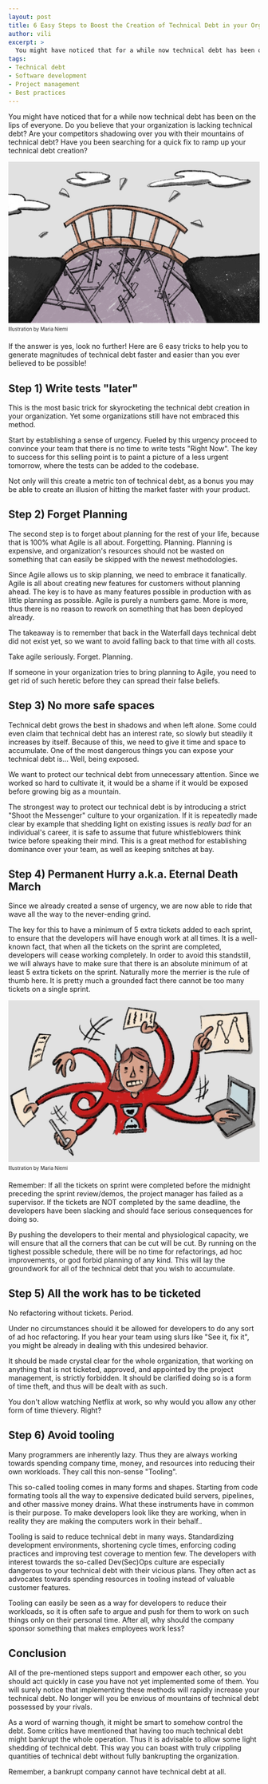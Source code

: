```yaml
---
layout: post
title: 6 Easy Steps to Boost the Creation of Technical Debt in your Organization
author: vili
excerpt: >
  You might have noticed that for a while now technical debt has been on the lips of everyone. Do you believe that your organization is lacking technical debt? Are your competitors shadowing over you with their mountains of technical debt? Have you been searching for a quick fix to ramp up your technical debt creation? If the answer is yes, look no further!
tags:
- Technical debt
- Software development
- Project management
- Best practices
---
```


You might have noticed that for a while now technical debt has been on the lips of everyone.
Do you believe that your organization is lacking technical debt?
Are your competitors shadowing over you with their mountains of technical debt?
Have you been searching for a quick fix to ramp up your technical debt creation?

![tech-debt](/img/tech-debt/bridge.jpg)
<sub><sup>Illustration by Maria Niemi</sup></sub>

If the answer is yes, look no further!
Here are 6 easy tricks to help you to generate magnitudes of technical debt faster and easier than you ever believed to be possible!

## Step 1) Write tests "later"

This is the most basic trick for skyrocketing the technical debt creation in your organization.
Yet some organizations still have not embraced this method.

Start by establishing a sense of urgency.
Fueled by this urgency proceed to convince your team that there is no time to write tests "Right Now".
The key to success for this selling point is to paint a picture of a less urgent tomorrow,
where the tests can be added to the codebase.

Not only will this create a metric ton of technical debt,
as a bonus you may be able to create an illusion of hitting the market faster with your product.

## Step 2) Forget Planning

The second step is to forget about planning for the rest of your life,
because that is 100% what Agile is all about.
Forgetting. Planning.
Planning is expensive,
and organization's resources should not be wasted on something that can easily be skipped with the newest methodologies.

Since Agile allows us to skip planning,
we need to embrace it fanatically.
Agile is all about creating new features for customers without planning ahead.
The key is to have as many features possible in production with as little planning as possible.
Agile is purely a numbers game.
More is more,
thus there is no reason to rework on something that has been deployed already.

The takeaway is to remember that back in the Waterfall days technical debt did not exist yet,
so we want to avoid falling back to that time with all costs.

Take agile seriously.
Forget. Planning.

If someone in your organization tries to bring planning to Agile,
you need to get rid of such heretic before they can spread their false beliefs.

## Step 3) No more safe spaces

Technical debt grows the best in shadows and when left alone.
Some could even claim that technical debt has an interest rate,
so slowly but steadily it increases by itself.
Because of this,
we need to give it time and space to accumulate.
One of the most dangerous things you can expose your technical debt is... Well, being exposed.

We want to protect our technical debt from unnecessary attention.
Since we worked so hard to cultivate it,
it would be a shame if it would be exposed before growing big as a mountain.

The strongest way to protect our technical debt is by introducing a strict "Shoot the Messenger" culture to your organization.
If it is repeatedly made clear by example that shedding light on existing issues is _really bad_ for an individual's career,
it is safe to assume that future whistleblowers think twice before speaking their mind.
This is a great method for establishing dominance over your team,
as well as keeping snitches at bay.

## Step 4) Permanent Hurry a.k.a. Eternal Death March

Since we already created a sense of urgency,
we are now able to ride that wave all the way to the never-ending grind.

The key for this to have a minimum of 5 extra tickets added to each sprint,
to ensure that the developers will have enough work at all times.
It is a well-known fact,
that when all the tickets on the sprint are completed,
developers will cease working completely.
In order to avoid this standstill,
we will always have to make sure that there is an absolute minimum of at least 5 extra tickets on the sprint.
Naturally more the merrier is the rule of thumb here.
It is pretty much a grounded fact there cannot be too many tickets on a single sprint.

![hurry](/img/tech-debt/hurry.jpg)
<sub><sup>Illustration by Maria Niemi</sup></sub>

Remember: If all the tickets on sprint were completed before the midnight preceding the sprint review/demos,
the project manager has failed as a supervisor.
If the tickets are NOT completed by the same deadline,
the developers have been slacking and should face serious consequences for doing so.

By pushing the developers to their mental and physiological capacity,
we will ensure that all the corners that can be cut will be cut.
By running on the tighest possible schedule,
there will be no time for refactorings, ad hoc improvements,
or god forbid planning of any kind.
This will lay the groundwork for all of the technical debt that you wish to accumulate.

## Step 5) All the work has to be ticketed

No refactoring without tickets. Period.

Under no circumstances should it be allowed for developers to do any sort of ad hoc refactoring.
If you hear your team using slurs like "See it, fix it",
you might be already in dealing with this undesired behavior.

It should be made crystal clear for the whole organization,
that working on anything that is not ticketed, approved, and appointed by the project management,
is strictly forbidden.
It should be clarified doing so is a form of time theft,
and thus will be dealt with as such.

You don't allow watching Netflix at work,
so why would you allow any other form of time thievery.
Right?

## Step 6) Avoid tooling

Many programmers are inherently lazy.
Thus they are always working towards spending company time, money, and resources into reducing their own workloads.
They call this non-sense "Tooling".

This so-called tooling comes in many forms and shapes.
Starting from code formating tools all the way to expensive dedicated build servers, pipelines, and other massive money drains.
What these instruments have in common is their purpose.
To make developers look like they are working,
when in reality they are making the computers work in their behalf..

Tooling is said to reduce technical debt in many ways.
Standardizing development environments, shortening cycle times, enforcing coding practices and improving test coverage to mention few.
The developers with interest towards the so-called Dev(Sec)Ops culture are especially dangerous to your technical debt with their vicious plans.
They often act as advocates towards spending resources in tooling instead of valuable customer features.

Tooling can easily be seen as a way for developers to reduce their workloads,
so it is often safe to argue and push for them to work on such things only on their personal time.
After all, why should the company sponsor something that makes employees work less?

## Conclusion

All of the pre-mentioned steps support and empower each other,
so you should act quickly in case you have not yet implemented some of them.
You will surely notice that implementing these methods will rapidly increase your technical debt.
No longer will you be envious of mountains of technical debt possessed by your rivals.

As a word of warning though,
it might be smart to somehow control the debt.
Some critics have mentioned that having too much technical debt might bankrupt the whole operation.
Thus it is advisable to allow some light shedding of technical debt.
This way you can boast with truly crippling quantities of technical debt without fully bankrupting the organization.

Remember, a bankrupt company cannot have technical debt at all.
